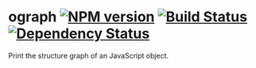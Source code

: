 # ograph [![NPM version](https://badge.fury.io/js/ograph.png)](http://badge.fury.io/js/ograph) [![Build Status](https://travis-ci.org/kaelzhang/node-ograph.png?branch=master)](https://travis-ci.org/kaelzhang/node-ograph) [![Dependency Status](https://gemnasium.com/kaelzhang/node-ograph.png)](https://gemnasium.com/kaelzhang/node-ograph)

Print the structure graph of an JavaScript object.